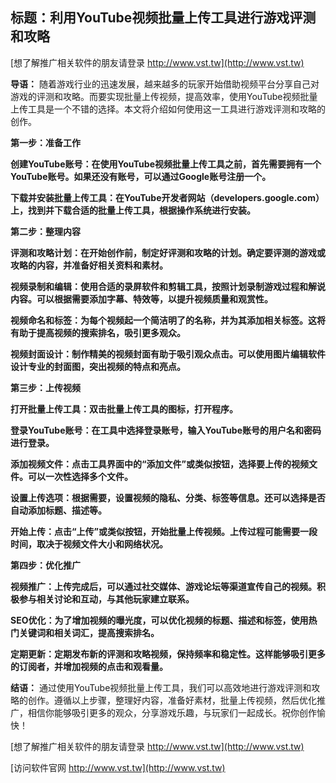 ## **标题：利用YouTube视频批量上传工具进行游戏评测和攻略**

[想了解推广相关软件的朋友请登录 http://www.vst.tw](http://www.vst.tw)

**导语：**
随着游戏行业的迅速发展，越来越多的玩家开始借助视频平台分享自己对游戏的评测和攻略。而要实现批量上传视频，提高效率，使用YouTube视频批量上传工具是一个不错的选择。本文将介绍如何使用这一工具进行游戏评测和攻略的创作。

**第一步：准备工作**

**创建YouTube账号：在使用YouTube视频批量上传工具之前，首先需要拥有一个YouTube账号。如果还没有账号，可以通过Google账号注册一个。**

**下载并安装批量上传工具：在YouTube开发者网站（developers.google.com）上，找到并下载合适的批量上传工具，根据操作系统进行安装。**

**第二步：整理内容**

**评测和攻略计划：在开始创作前，制定好评测和攻略的计划。确定要评测的游戏或攻略的内容，并准备好相关资料和素材。**

**视频录制和编辑：使用合适的录屏软件和剪辑工具，按照计划录制游戏过程和解说内容。可以根据需要添加字幕、特效等，以提升视频质量和观赏性。**

**视频命名和标签：为每个视频起一个简洁明了的名称，并为其添加相关标签。这将有助于提高视频的搜索排名，吸引更多观众。**

**视频封面设计：制作精美的视频封面有助于吸引观众点击。可以使用图片编辑软件设计专业的封面图，突出视频的特点和亮点。**

**第三步：上传视频**

**打开批量上传工具：双击批量上传工具的图标，打开程序。**

**登录YouTube账号：在工具中选择登录账号，输入YouTube账号的用户名和密码进行登录。**

**添加视频文件：点击工具界面中的“添加文件”或类似按钮，选择要上传的视频文件。可以一次性选择多个文件。**

**设置上传选项：根据需要，设置视频的隐私、分类、标签等信息。还可以选择是否自动添加标题、描述等。**

**开始上传：点击“上传”或类似按钮，开始批量上传视频。上传过程可能需要一段时间，取决于视频文件大小和网络状况。**

**第四步：优化推广**

**视频推广：上传完成后，可以通过社交媒体、游戏论坛等渠道宣传自己的视频。积极参与相关讨论和互动，与其他玩家建立联系。**

**SEO优化：为了增加视频的曝光度，可以优化视频的标题、描述和标签，使用热门关键词和相关词汇，提高搜索排名。**

**定期更新：定期发布新的评测和攻略视频，保持频率和稳定性。这样能够吸引更多的订阅者，并增加视频的点击和观看量。**

**结语：**
通过使用YouTube视频批量上传工具，我们可以高效地进行游戏评测和攻略的创作。遵循以上步骤，整理好内容，准备好素材，批量上传视频，然后优化推广，相信你能够吸引更多的观众，分享游戏乐趣，与玩家们一起成长。祝你创作愉快！

[想了解推广相关软件的朋友请登录 http://www.vst.tw](http://www.vst.tw)


[访问软件官网 http://www.vst.tw](http://www.vst.tw)
